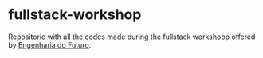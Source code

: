 # fullstack-workshop
Repositorie with all the codes made during the fullstack workshopp offered by [Engenharia do Futuro](https://engenhariadofuturo.com.br).

<!--
run app:
poetry run flask --app app run

migrate db:
poetry run python manage.py db migrate -m "menssagem"

update db:
poetry run python manage.py db upgrade
-->
